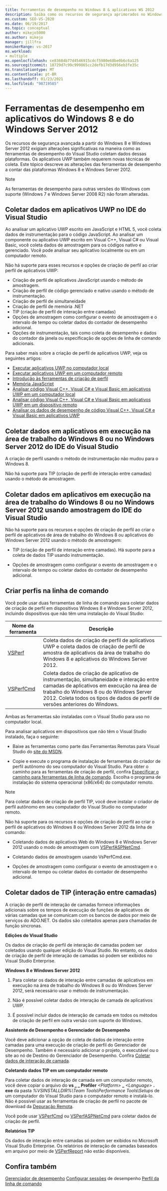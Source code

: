 ```yaml
---
title: Ferramentas de desempenho no Windows 8 & aplicativos WS 2012
description: Saiba como os recursos de segurança aprimorados no Windows 8 e no Windows Server 2012 exigiam alterações significativas no modo como as ferramentas de desempenho do Visual Studio coletam dados.
ms.custom: SEO-VS-2020
ms.date: 06/19/2017
ms.topic: conceptual
author: mikejo5000
ms.author: mikejo
manager: jillfra
monikerRange: vs-2017
ms.workload:
- multiple
ms.openlocfilehash: ce83684b77d4546915cdcf5980e68be0b6c6a125
ms.sourcegitcommit: 18729d7c99c999865cc2defb17d3d956eb3fe35c
ms.translationtype: MT
ms.contentlocale: pt-BR
ms.lasthandoff: 01/23/2021
ms.locfileid: "98719585"
---
```

# <a name="performance-tools-on-windows-8-and-windows-server-2012-applications"></a>Ferramentas de desempenho em aplicativos do Windows 8 e do Windows Server 2012

Os recursos de segurança avançada a partir do Windows 8 e Windows Server 2012 exigiam alterações significativas na maneira como as ferramentas de desempenho do Visual Studio coletam dados dessas plataformas. Os aplicativos UWP também requerem novas técnicas de coleta. Este tópico descreve as alterações das ferramentas de desempenho a contar das plataformas Windows 8 e Windows Server 2012.

> [!NOTE]
> As ferramentas de desempenho para outras versões do Windows com suporte (Windows 7 e Windows Server 2008 R2) não foram alteradas.

## <a name="collect-data-on-uwp-apps-from-the-visual-studio-ide"></a>Coletar dados em aplicativos UWP no IDE do Visual Studio

Ao analisar um aplicativo UWP escrito em JavaScript e HTML 5, você coleta dados de instrumentação para o código JavaScript. Ao analisar um componente ou aplicativo UWP escrito em Visual C++, Visual C# ou Visual Basic, você coleta dados de amostragem para os códigos nativo e gerenciado. Você pode analisar seu aplicativo localmente ou em um computador remoto.

Não há suporte para esses recursos e opções de criação de perfil ao criar perfil de aplicativos UWP:

- Criação de perfil de aplicativos JavaScript usando o método de amostragem.
- Criação de perfil de código gerenciado e nativo usando o método de instrumentação.
- Criação de perfil de simultaneidade
- Criação de perfil de memória .NET
- TIP (criação de perfil de interação entre camadas)
- Opções de amostragem como configurar o evento de amostragem e o intervalo de tempo ou coletar dados do contador de desempenho adicional.
- Opções de instrumentação, tais como coleta de desempenho e dados do contador da janela ou especificação de opções de linha de comando adicionais.

Para saber mais sobre a criação de perfil de aplicativos UWP, veja os seguintes artigos:

- [Executar aplicativos UWP no computador local](../debugger/start-a-debugging-session-for-a-store-app-in-visual-studio-vb-csharp-cpp-and-xaml.md)
- [Executar aplicativos UWP em um computador remoto](../debugger/run-windows-store-apps-on-a-remote-machine.md)
- [Introdução às ferramentas de criação de perfil](profiling-feature-tour.md)
- [Memória JavaScript](../profiling/javascript-memory.md)
- [Analisar código Visual C++, Visual C# e Visual Basic em aplicativos UWP em um computador local](/previous-versions/hh696631(v=vs.140))
- [Analisar código Visual C++, Visual C# e Visual Basic em aplicativos UWP em um dispositivo remoto](/previous-versions/hh972878(v=vs.140))
- [Analisar os dados de desempenho de código Visual C++, Visual C# e Visual Basic em aplicativos UWP](/previous-versions/hh780914(v=vs.140))

## <a name="collect-data-on-apps-running-on-the-windows-8-desktop-or-on-windows-server-2012-from-the-visual-studio-ide"></a>Coletar dados em aplicativos em execução na área de trabalho do Windows 8 ou no Windows Server 2012 do IDE do Visual Studio

A criação de perfil usando o método de instrumentação não mudou para o Windows 8.

Não há suporte para TIP (criação de perfil de interação entre camadas) usando o método de amostragem.

## <a name="collect-data-on-apps-running-on-the-windows-8-desktop-or-on-windows-server-2012-by-using-sampling-from-the-visual-studio-ide"></a>Coletar dados em aplicativos em execução na área de trabalho do Windows 8 ou no Windows Server 2012 usando amostragem do IDE do Visual Studio

Não há suporte para os recursos e opções de criação de perfil ao criar o perfil de aplicativos de área de trabalho do Windows 8 ou aplicativos do Windows Server 2012 usando o método de amostragem:

- TIP (criação de perfil de interação entre camadas). Há suporte para a coleta de dados TIP usando instrumentação.

- Opções de amostragem como configurar o evento de amostragem e o intervalo de tempo ou coletar dados do contador de desempenho adicional.

## <a name="profile-from-the-command-line"></a>Criar perfis na linha de comando

Você pode usar duas ferramentas de linha de comando para coletar dados de criação de perfil em dispositivos Windows 8 e Windows Server 2012, incluindo dispositivos que não têm uma instalação do Visual Studio:

|Nome da ferramenta|Descrição|
|---------------|-----------------|
|[VSPerf](../profiling/vsperf.md)|Coleta dados de criação de perfil de aplicativos UWP e coleta dados de criação de perfil de amostra de aplicativos da área de trabalho do Windows 8 e aplicativos do Windows Server 2012.|
|[VSPerfCmd](../profiling/vsperfcmd.md)|Coleta dados de criação de aplicativo de instrumentação, simultaneidade e interação entre camadas de aplicativos em execução na área de trabalho do Windows 8 ou do Windows Server 2012. Coleta todos os tipos de dados de perfil de versões anteriores do Windows.|

Ambas as ferramentas são instaladas com o Visual Studio para uso no computador local.

Para analisar aplicativos em dispositivos que não têm o Visual Studio instalado, faça o seguinte:

- Baixe as ferramentas como parte das Ferramentas Remotas para Visual Studio do [site do MSDN](https://visualstudio.microsoft.com/#downloads+d-additional-software).

- Copie e execute o programa de instalação de ferramentas do criador de perfil autônomo do seu computador do Visual Studio. Para obter o caminho para as ferramentas de criação de perfil, confira [Especificar o caminho para ferramentas de linha de comando](../profiling/specifying-the-path-to-profiling-tools-command-line-tools.md). Escolha o programa de instalação do sistema operacional (x86/x64) do computador remoto.

> [!NOTE]
> Para coletar dados de criação de perfil TIP, você deve instalar o criador de perfil autônomo em seu computador do Visual Studio no computador remoto.

Não há suporte para os recursos e opções de criação de perfil ao criar o perfil de aplicativos do Windows 8 ou Windows Server 2012 da linha de comando:

- Coletando dados de aplicativos Web do Windows 8 e Windows Server 2012 usando o modo de amostragem com [VSPerfASPNetCmd](../profiling/vsperfaspnetcmd.md).

- Coletando dados de amostragem usando VsPerfCmd.exe.

- Opções de amostragem como configurar o evento de amostragem e o intervalo de tempo ou coletar dados do contador de desempenho adicional.

## <a name="collect-tier-interaction-tip-data"></a>Coletar dados de TIP (interação entre camadas)

A criação de perfil de interação de camadas fornece informações adicionais sobre os tempos de execução de funções de aplicativos de várias camadas que se comunicam com os bancos de dados por meio de serviços do ADO.NET. Os dados são coletados apenas para chamadas de função síncronas.

**Edições do Visual Studio**

Os dados de criação de perfil de interação de camadas podem ser coletados usando qualquer edição do Visual Studio. No entanto, os dados de criação de perfil de interação de camadas só podem ser exibidos no Visual Studio Enterprise.

**Windows 8 e Windows Server 2012**

1. Para coletar os dados de interação entre camadas de aplicativos em execução na área de trabalho do Windows 8 ou do Windows Server 2012, será necessário usar o método de instrumentação.

2. Não é possível coletar dados de interação de camada de aplicativos UWP.

3. É possível incluir dados de interação de camada em todos os métodos de criação de perfil em outra versão com suporte do Windows.

**Assistente de Desempenho e Gerenciador de Desempenho**

Você deve adicionar a opção de coleta de dados de interação entre camadas para uma execução de criação de perfil do Gerenciador de Desempenho. Também é necessário adicionar o projeto, o executável ou o site ao nó de Destino do Gerenciador de Desempenho. Confira [Coletar dados de interação de camada](../profiling/collecting-tier-interaction-data.md).

**Coletando dados TIP em um computador remoto**

Para coletar dados de interação de camada em um computador remoto, você deve copiar o arquivo do **vs \_ \_ Profiler** _\<Platform>_ **\_** _\<Language>_ **. exe** da pasta *%VSINSTALLDIR%\Team Tools\Performance Tools\Setups* de um computador do Visual Studio para o computador remoto e instalá-lo. Não é possível usar as ferramentas de criação de perfil no pacote de download da [Depuração Remota](../debugger/remote-debugging.md).

Você pode usar [VSPerfCmd](../profiling/vsperfcmd.md) ou [VSPerfASPNetCmd](../profiling/vsperfaspnetcmd.md) para coletar dados de criação de perfil.

**Relatórios TIP**

Os dados de interação entre camadas só podem ser exibidos no Microsoft Visual Studio Enterprise. Os relatórios de interação de camadas baseados em arquivo por meio de [VSPerfReport](../profiling/vsperfreport.md) não estão disponíveis.

## <a name="see-also"></a>Confira também

[Gerenciador de desempenho](../profiling/performance-explorer.md) 
 [Configurar sessões](../profiling/configuring-performance-sessions.md) 
 de desempenho [Perfil da linha de comando](../profiling/using-the-profiling-tools-from-the-command-line.md)